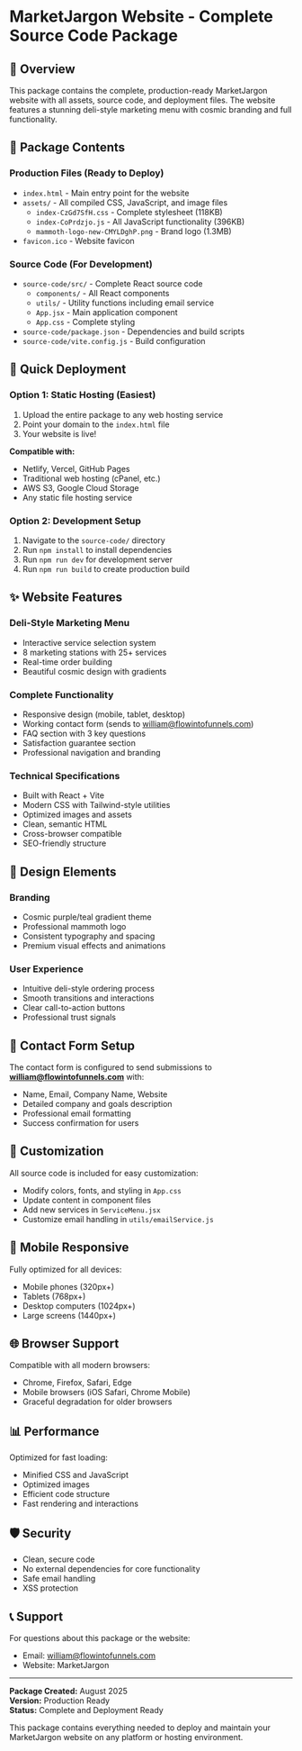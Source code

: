 # MarketJargon Website - Complete Source Code Package

## 🌟 Overview
This package contains the complete, production-ready MarketJargon website with all assets, source code, and deployment files. The website features a stunning deli-style marketing menu with cosmic branding and full functionality.

## 📁 Package Contents

### **Production Files (Ready to Deploy)**
- `index.html` - Main entry point for the website
- `assets/` - All compiled CSS, JavaScript, and image files
  - `index-CzGd7SfH.css` - Complete stylesheet (118KB)
  - `index-CoPrdzjo.js` - All JavaScript functionality (396KB)
  - `mammoth-logo-new-CMYLDghP.png` - Brand logo (1.3MB)
- `favicon.ico` - Website favicon

### **Source Code (For Development)**
- `source-code/src/` - Complete React source code
  - `components/` - All React components
  - `utils/` - Utility functions including email service
  - `App.jsx` - Main application component
  - `App.css` - Complete styling
- `source-code/package.json` - Dependencies and build scripts
- `source-code/vite.config.js` - Build configuration

## 🚀 Quick Deployment

### **Option 1: Static Hosting (Easiest)**
1. Upload the entire package to any web hosting service
2. Point your domain to the `index.html` file
3. Your website is live!

**Compatible with:**
- Netlify, Vercel, GitHub Pages
- Traditional web hosting (cPanel, etc.)
- AWS S3, Google Cloud Storage
- Any static file hosting service

### **Option 2: Development Setup**
1. Navigate to the `source-code/` directory
2. Run `npm install` to install dependencies
3. Run `npm run dev` for development server
4. Run `npm run build` to create production build

## ✨ Website Features

### **Deli-Style Marketing Menu**
- Interactive service selection system
- 8 marketing stations with 25+ services
- Real-time order building
- Beautiful cosmic design with gradients

### **Complete Functionality**
- Responsive design (mobile, tablet, desktop)
- Working contact form (sends to william@flowintofunnels.com)
- FAQ section with 3 key questions
- Satisfaction guarantee section
- Professional navigation and branding

### **Technical Specifications**
- Built with React + Vite
- Modern CSS with Tailwind-style utilities
- Optimized images and assets
- Clean, semantic HTML
- Cross-browser compatible
- SEO-friendly structure

## 🎨 Design Elements

### **Branding**
- Cosmic purple/teal gradient theme
- Professional mammoth logo
- Consistent typography and spacing
- Premium visual effects and animations

### **User Experience**
- Intuitive deli-style ordering process
- Smooth transitions and interactions
- Clear call-to-action buttons
- Professional trust signals

## 📧 Contact Form Setup
The contact form is configured to send submissions to **william@flowintofunnels.com** with:
- Name, Email, Company Name, Website
- Detailed company and goals description
- Professional email formatting
- Success confirmation for users

## 🔧 Customization
All source code is included for easy customization:
- Modify colors, fonts, and styling in `App.css`
- Update content in component files
- Add new services in `ServiceMenu.jsx`
- Customize email handling in `utils/emailService.js`

## 📱 Mobile Responsive
Fully optimized for all devices:
- Mobile phones (320px+)
- Tablets (768px+)
- Desktop computers (1024px+)
- Large screens (1440px+)

## 🌐 Browser Support
Compatible with all modern browsers:
- Chrome, Firefox, Safari, Edge
- Mobile browsers (iOS Safari, Chrome Mobile)
- Graceful degradation for older browsers

## 📊 Performance
Optimized for fast loading:
- Minified CSS and JavaScript
- Optimized images
- Efficient code structure
- Fast rendering and interactions

## 🛡️ Security
- Clean, secure code
- No external dependencies for core functionality
- Safe email handling
- XSS protection

## 📞 Support
For questions about this package or the website:
- Email: william@flowintofunnels.com
- Website: MarketJargon

---

**Package Created:** August 2025  
**Version:** Production Ready  
**Status:** Complete and Deployment Ready  

This package contains everything needed to deploy and maintain your MarketJargon website on any platform or hosting environment.

